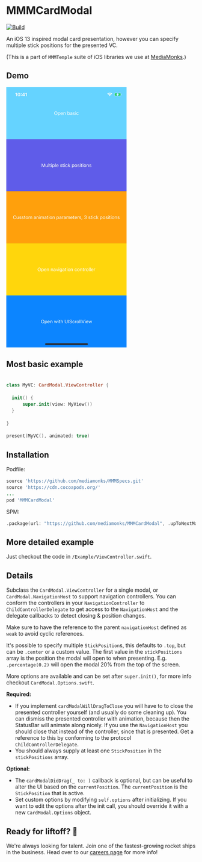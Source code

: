 # MMMCardModal

[![Build](https://github.com/mediamonks/MMMAsyncLoadable/workflows/Build/badge.svg)](https://github.com/mediamonks/MMMAsyncLoadable/actions?query=workflow%3ABuild)

An iOS 13 inspired modal card presentation, however you can specify multiple stick positions for the presented VC.

(This is a part of `MMMTemple` suite of iOS libraries we use at [MediaMonks](https://www.mediamonks.com/).)

## Demo

![Preview](Preview.gif)

## Most basic example

```swift

class MyVC: CardModal.ViewController {

  init() {
      super.init(view: MyView())
  }

}

present(MyVC(), animated: true)

```

## Installation

Podfile:

```ruby
source 'https://github.com/mediamonks/MMMSpecs.git'
source 'https://cdn.cocoapods.org/'
...
pod 'MMMCardModal'
```

SPM:

```swift
.package(url: "https://github.com/mediamonks/MMMCardModal", .upToNextMajor(from: "0.2.13"))
```


## More detailed example

Just checkout the code in `/Example/ViewController.swift`.

## Details

Subclass the `CardModal.ViewController` for a single modal,
or `CardModal.NavigationHost` to support navigation controllers. You can conform the
controllers in your `NavigationController` to `ChildControllerDelegate` to get access
to the `NavigationHost` and the delegate callbacks to detect closing & position changes.

Make sure to have the reference to the parent `navigationHost` defined as `weak` to avoid
cyclic references.

It's possible to specify multiple `StickPosition`s, this defaults to `.top`, but can be `.center`
or a custom value. The first value in the `stickPositions` array is the position the modal will open
to when presenting.  E.g. `.percentage(0.2)` will open the modal 20% from the top of the screen.

More options are available and can be set after `super.init()`, for more info
checkout `CardModal.Options.swift`.

**Required:**
 - If you implement `cardModalWillDragToClose` you will have to to close the presented controller
 yourself (and usually do some cleaning up). You can dismiss the presented controller with animation,
 because then the StatusBar will animate along nicely. If you use the `NavigationHost` you should close
 that instead of the controller, since that is presented. Get a reference to this by conforming to the
 protocol `ChildControllerDelegate`.
 - You should always supply at least one `StickPosition` in the  `stickPositions` array.

**Optional:**
 - The `cardModalDidDrag(_ to: )` callback is optional, but can be useful to alter the UI based
 on the `currentPosition`. The `currentPosition` is the `StickPosition` that is active.
 - Set custom options by modifying `self.options` after initializing. If you want to edit the options
 after the init call, you should override it with a new `CardModal.Options` object.

## Ready for liftoff? 🚀

We're always looking for talent. Join one of the fastest-growing rocket ships in
the business. Head over to our [careers page](https://media.monks.com/careers)
for more info!
